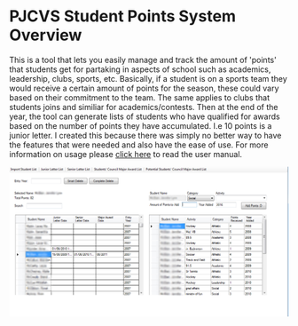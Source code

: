 # PJCVS Student Points System Overview
This is a tool that lets you easily manage and track the amount of 'points' that students get for partaking in aspects of school such as academics, leadership, clubs, sports, etc. Basically, if a student is on a sports team they would receive a certain amount of points for the season, these could vary based on their commitment to the team. The same applies to clubs that students joins and similiar for academics/contests. Then at the end of the year, the tool can generate lists of students who have qualified for awards based on the number of points they have accumulated. I.e 10 points is a junior letter.
I created this because there was simply no better way to have the features that were needed and also have the ease of use. For more information on usage please [click here](https://github.com/kushp/PJCVSStudentPointsSystem/blob/master/PJ%20Student%20Points/PJCVS%20Student%20Points%20Manual.pdf) to read the user manual. 

![Interface](https://github.com/kushp/PJCVSStudentPointsSystem/blob/master/PJ%20Student%20Points/OverviewPJStudentPoints.png?raw=true)

